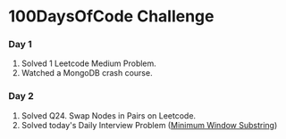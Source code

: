 #  100DaysOfCode Challenge

### Day 1
1. Solved 1 Leetcode Medium Problem.
2. Watched a MongoDB crash course.

### Day 2
1. Solved Q24. Swap Nodes in Pairs on Leetcode.
2. Solved today's Daily Interview Problem ([Minimum Window Substring]())

